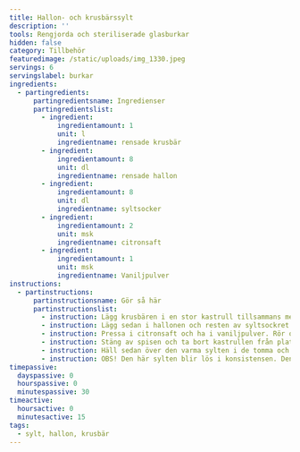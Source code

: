 ```yaml
---
title: Hallon- och krusbärssylt
description: ''
tools: Rengjorda och steriliserade glasburkar
hidden: false
category: Tillbehör
featuredimage: /static/uploads/img_1330.jpeg
servings: 6
servingslabel: burkar
ingredients:
  - partingredients:
      partingredientsname: Ingredienser
      partingredientslist:
        - ingredient:
            ingredientamount: 1
            unit: l
            ingredientname: rensade krusbär
        - ingredient:
            ingredientamount: 8
            unit: dl
            ingredientname: rensade hallon
        - ingredient:
            ingredientamount: 8
            unit: dl
            ingredientname: syltsocker
        - ingredient:
            ingredientamount: 2
            unit: msk
            ingredientname: citronsaft
        - ingredient:
            ingredientamount: 1
            unit: msk
            ingredientname: Vaniljpulver
instructions:
  - partinstructions:
      partinstructionsname: Gör så här
      partinstructionslist:
        - instruction: Lägg krusbären i en stor kastrull tillsammans med 5 dl syltsocker. Sätt på spisplattan på låg temperatur. Rör försiktigt om i kastrullen när bären börjar safta sig. Fortsätt tills krusbären är mos.
        - instruction: Lägg sedan i hallonen och resten av syltsockret. Rör om och låt sjuda i 15 min på låg värme. Koka sedan upp sylten och skumma av den.
        - instruction: Pressa i citronsaft och ha i vaniljpulver. Rör om.
        - instruction: Stäng av spisen och ta bort kastrullen från plattan.
        - instruction: Häll sedan över den varma sylten i de tomma och rengjorda konservburkarna. Sätt på locken och ställ upp och ned i ca. en halvtimme. Klistra på etiketter. Låt burkarna svalna innan de ställs in i skafferiet.
        - instruction: OBS! Den här sylten blir lös i konsistensen. Den som vill ha en sötare sylt, eller en med fastare konsistens, får använda mer syltsocker eller pektin.
timepassive:
  dayspassive: 0
  hourspassive: 0
  minutespassive: 30
timeactive:
  hoursactive: 0
  minutesactive: 15
tags:
  - sylt, hallon, krusbär
---
```


